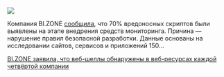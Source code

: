 <!--2025-07-19 12:23:14-->
<div class="yb">
  <div class="rss habr"><img src="https://habrastorage.org/getpro/habr/upload_files/8a2/ff8/2d0/8a2ff82d068de208714dba936451b89a.jpg" /><p>Компания BI.ZONE <a href="https://bi.zone/news/veb-shelly-obnaruzheny-v-veb-resursakh-kazhdoy-chetvertoy-kompanii/" rel="noopener noreferrer nofollow">сообщила</a>, что 70% вредоносных скриптов были выявлены на этапе внедрения средств мониторинга. Причина — нарушение правил безопасной разработки. Данные основаны на исследовании сайтов, сервисов и приложений 150... <p class="titl"><a href="https://habr.com/ru/news/929184/?utm_source=habrahabr&utm_medium=rss&utm_campaign=929184">BI.ZONE заявила, что веб-шеллы обнаружены в веб-ресурсах каждой четвёртой компании</a></p></div>
</div>
